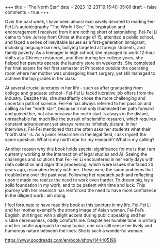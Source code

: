 +++
title = 'The North Star'
date = 2023-12-23T19:16:40-05:00
draft = false
comments = true
+++

Over the past week, I have been almost exclusively devoted to reading Fei-Fei Li’s autobiography “The World I See” The inspiration and encouragement I received from it are nothing short of astonishing. Fei-Fei Li came to New Jersey from China at the age of 15, attended a public school, and faced a series of inevitable issues as a first-generation immigrant, including language barriers, bullying targeted at foreign students, and family poverty. As a teenager in high school, she managed to work 12-hour shifts at a Chinese restaurant, and then during her college years, she helped her parents operate the laundry store on weekends. She completed her final exams for her first semester at Princeton outside the operating room where her mother was undergoing heart surgery, yet still managed to achieve the top grades in her class.  

At several crucial junctures in her life - such as after graduating from college and graduate school - Fei-Fei Li faced lucrative job offers from the industry. Despite this, she steadfastly chose the more challenging and uncertain path of science. Fei-Fei has always referred to her passion and calling as her “north star”, because it not only illuminated her path forward and guided her, but also because the north start is always in the distant, unreachable far, much like the pursuit of scientific research, which requires constant advancement yet always remains infinitely distant. In her interviews, Fei-Fei mentioned that she often asks her students what their “north star” is. As a junior researcher in the legal field, I ask myself the same question: What is my north star for my research? What is my calling?

Another reason why this book holds special significance for me is that I am currently working at the intersection of legal studies and AI. Seeing the challenges and solutions that Fei-Fei Li encountered in her early days with data collection and algorithm processing, which were issues she faced 20 years ago, resonates deeply with me. These were the same problems that troubled me over the past year. Following her research path and reflecting upon it made me realize the need to work even harder. To dream big, lay a solid foundation in my work, and to be patient with time and luck. This journey with her research has reinforced the need to have more confidence in the diligent work I am doing.

I feel fortunate to have read this book at this juncture in my life. Fei-Fei Li and her mother exemplify the strong image of Asian women. Fei-Fei’s English, still tinged with a slight accent during public speaking and her visible nervousness, oddly comforts me. Despite her humble tone in writing and her subtle approach to many topics, one can still sense her lively and humorous nature between the lines. She is such a wonderful woman.

https://www.goodreads.com/en/book/show/144405196
